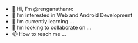 - 👋 Hi, I’m @renganathanrc
- 👀 I’m interested in Web and Android Development
- 🌱 I’m currently learning ...
- 💞️ I’m looking to collaborate on ...
- 📫 How to reach me ...

<!---
renganathanr/renganathanr is a ✨ special ✨ repository because its `README.md` (this file) appears on your GitHub profile.
You can click the Preview link to take a look at your changes.
--->
